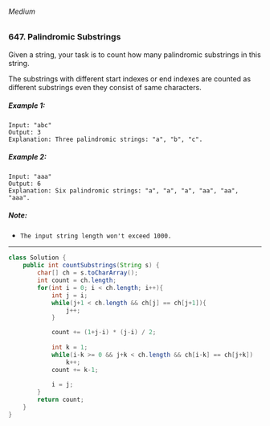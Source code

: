 ###### Medium

### 647. Palindromic Substrings

Given a string, your task is to count how many palindromic substrings in this string.

The substrings with different start indexes or end indexes are counted as different substrings even they consist of same characters.

##### Example 1:
```
Input: "abc"
Output: 3
Explanation: Three palindromic strings: "a", "b", "c".
```

##### Example 2:
```
Input: "aaa"
Output: 6
Explanation: Six palindromic strings: "a", "a", "a", "aa", "aa", "aaa".
``` 

##### Note:

- `The input string length won't exceed 1000.`

***

```java
class Solution {
    public int countSubstrings(String s) {
        char[] ch = s.toCharArray();
        int count = ch.length;
        for(int i = 0; i < ch.length; i++){
            int j = i;
            while(j+1 < ch.length && ch[j] == ch[j+1]){
                j++;
            }

            count += (1+j-i) * (j-i) / 2;
            
            int k = 1;
            while(i-k >= 0 && j+k < ch.length && ch[i-k] == ch[j+k])
                k++;
            count += k-1;
            
            i = j;            
        }
        return count;
    }
}
```
